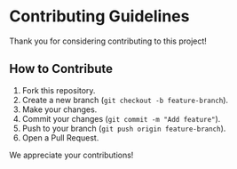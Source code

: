 # Contributing Guidelines

Thank you for considering contributing to this project!

## How to Contribute
1. Fork this repository.
2. Create a new branch (`git checkout -b feature-branch`).
3. Make your changes.
4. Commit your changes (`git commit -m "Add feature"`).
5. Push to your branch (`git push origin feature-branch`).
6. Open a Pull Request.

We appreciate your contributions!
